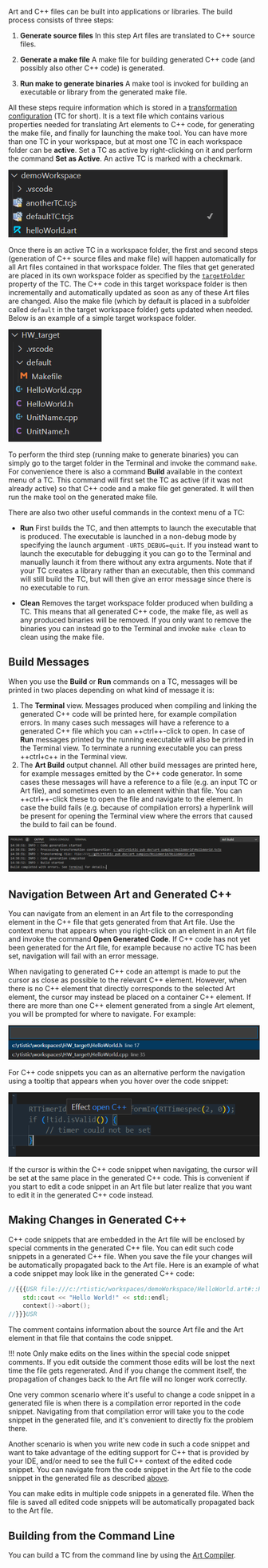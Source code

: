 Art and C++ files can be built into applications or libraries. The build process consists of three steps:

1. **Generate source files**
In this step Art files are translated to C++ source files. 

2. **Generate a make file**
A make file for building generated C++ code (and possibly also other C++ code) is generated.

3. **Run make to generate binaries**
A make tool is invoked for building an executable or library from the generated make file.

All these steps require information which is stored in a [transformation configuration](transformation-configurations.md) (TC for short). It is a text file which contains various properties needed for translating Art elements to C++ code, for generating the make file, and finally for launching the make tool. You can have more than one TC in your workspace, but at most one TC in each workspace folder can be **active**. Set a TC as active by right-clicking on it and perform the command **Set as Active**. An active TC is marked with a checkmark.

![](images/active-tc.png)

Once there is an active TC in a workspace folder, the first and second steps (generation of C++ source files and make file) will happen automatically for all Art files contained in that workspace folder. The files that get generated are placed in its own workspace folder as specified by the [`targetFolder`](transformation-configurations.md#targetfolder) property of the TC. The C++ code in this target workspace folder is then incrementally and automatically updated as soon as any of these Art files are changed. Also the make file (which by default is placed in a subfolder called `default` in the target workspace folder) gets updated when needed. Below is an example of a simple target workspace folder.

![](images/target-workspace-folder.png)

To perform the third step (running make to generate binaries) you can simply go to the target folder in the Terminal and invoke the command `make`. For convenience there is also a command **Build** available in the context menu of a TC. This command will first set the TC as active (if it was not already active) so that C++ code and a make file get generated. It will then run the make tool on the generated make file. 

There are also two other useful commands in the context menu of a TC:

* **Run**
First builds the TC, and then attempts to launch the executable that is produced. The executable is launched in a non-debug mode by specifying the launch argument `-URTS_DEBUG=quit`. If you instead want to launch the executable for debugging it you can go to the Terminal and manually launch it from there without any extra arguments. Note that if your TC creates a library rather than an executable, then this command will still build the TC, but will then give an error message since there is no executable to run.

* **Clean**
Removes the target workspace folder produced when building a TC. This means that all generated C++ code, the make file, as well as any produced binaries will be removed. If you only want to remove the binaries you can instead go to the Terminal and invoke `make clean` to clean using the make file.

## Build Messages
When you use the **Build** or **Run** commands on a TC, messages will be printed in two places depending on what kind of message it is:

1. The **Terminal** view. Messages produced when compiling and linking the generated C++ code will be printed here, for example compilation errors. In many cases such messages will have a reference to a generated C++ file which you can ++ctrl++-click to open. In case of **Run** messages printed by the running executable will also be printed in the Terminal view. To terminate a running executable you can press ++ctrl+c++ in the Terminal view.
2. The **Art Build** output channel. All other build messages are printed here, for example messages emitted by the C++ code generator. In some cases these messages will have a reference to a file (e.g. an input TC or Art file), and sometimes even to an element within that file. You can ++ctrl++-click these to open the file and navigate to the element. In case the build fails (e.g. because of compilation errors) a hyperlink will be present for opening the Terminal view where the errors that caused the build to fail can be found.

![](images/art-build-output.png)

## Navigation Between Art and Generated C++
You can navigate from an element in an Art file to the corresponding element in the C++ file that gets generated from that Art file. Use the context menu that appears when you right-click on an element in an Art file and invoke the command **Open Generated Code**. If C++ code has not yet been generated for the Art file, for example because no active TC has been set, navigation will fail with an error message.

When navigating to generated C++ code an attempt is made to put the cursor as close as possible to the relevant C++ element. However, when there is no C++ element that directly corresponds to the selected Art element, the cursor may instead be placed on a container C++ element. If there are more than one C++ element generated from a single Art element, you will be prompted for where to navigate. For example:

![](images/multiple-cpp-elements-navigation.png)

For C++ code snippets you can as an alternative perform the navigation using a tooltip that appears when you hover over the code snippet:

![](images/navigate-cpp-tooltip.png)

If the cursor is within the C++ code snippet when navigating, the cursor will be set at the same place in the generated C++ code. This is convenient if you start to edit a code snippet in an Art file but later realize that you want to edit it in the generated C++ code instead.

## Making Changes in Generated C++
C++ code snippets that are embedded in the Art file will be enclosed by special comments in the generated C++ file. You can edit such code snippets in a generated C++ file. When you save the file your changes will be automatically propagated back to the Art file. Here is an example of what a code snippet may look like in the generated C++ code:

``` cpp
//{{{USR file:///c:/rtistic/workspaces/demoWorkspace/HelloWorld.art#::HelloWorld::<TopStateMachine>::<TriggeredTransition_5>::<Effect>
    std::cout << "Hello World!" << std::endl;
    context()->abort();
//}}}USR
```

The comment contains information about the source Art file and the Art element in that file that contains the code snippet.

!!! note 
    Only make edits on the lines within the special code snippet comments. If you edit outside the comment those edits will be lost the next time the file gets regenerated. And if you change the comment itself, the propagation of changes back to the Art file will no longer work correctly.

One very common scenario where it's useful to change a code snippet in a generated file is when there is a compilation error reported in the code snippet. Navigating from that compilation error will take you to the code snippet in the generated file, and it's convenient to directly fix the problem there.

Another scenario is when you write new code in such a code snippet and want to take advantage of the editing support for C++ that is provided by your IDE, and/or need to see the full C++ context of the edited code snippet. You can navigate from the code snippet in the Art file to the code snippet in the generated file as described [above](#navigation-between-art-and-generated-c).

You can make edits in multiple code snippets in a generated file. When the file is saved all edited code snippets will be automatically propagated back to the Art file.

## Building from the Command Line
You can build a TC from the command line by using the [Art Compiler](art-compiler.md).

